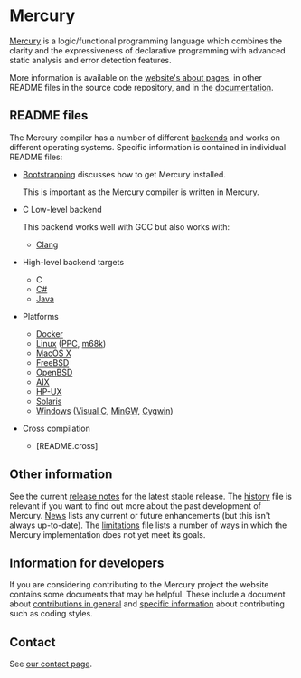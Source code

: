Mercury
=======

[Mercury](http://www.mercurylang.org/) is a logic/functional programming
language which combines the clarity and the expressiveness of declarative
programming with advanced static analysis and error detection features.

More information is available on the
[website's about pages](http://www.mercurylang.org/about.html),
in other README files in the source code repository, and in the
[documentation](http://www.mercurylang.org/documentation/documentation.html).

## README files

The Mercury compiler has a number of different
[backends](http://www.mercurylang.org/about/backends.html)
and works on different operating systems.
Specific information is contained in individual README files:

  * [Bootstrapping](README.bootstrap) discusses how to get Mercury installed.

    This is important as the Mercury compiler is written in Mercury.

  * C Low-level backend

    This backend works well with GCC but also works with:

      * [Clang](README.clang)

  * High-level backend targets

      * C
      * [C#](README.CSharp)
      * [Java](README.Java)

  * Platforms

      * [Docker](README.Docker)
      * [Linux](README.Linux)
        ([PPC](README.Linux-PPC),
        [m68k](README.Linux-m68k))
      * [MacOS X](README.MacOS)
      * [FreeBSD](README.FreeBSD)
      * [OpenBSD](README.OpenBSD)
      * [AIX](README.AIX)
      * [HP-UX](README.HPUX)
      * [Solaris](README.Solaris)
      * [Windows](README.MS-Windows)
        ([Visual C](README.MS-VisualC),
        [MinGW](README.MinGW),
        [Cygwin](README.Cygwin))

  * Cross compilation

      * [README.cross]

## Other information

See the current [release notes](RELEASE_NOTES) for the latest stable release.
The [history](HISTORY) file is relevant if you want to find out more about the
past development of Mercury.
[News](NEWS) lists any current or future enhancements (but this isn't
always up-to-date).
The [limitations](LIMITATIONS) file lists a number of ways in which the
Mercury implementation does not yet meet its goals.

## Information for developers

If you are considering contributing to the Mercury project the website
contains some documents that may be helpful.  These include a document about
[contributions in general](http://www.mercurylang.org/development/contributions.html) and
[specific information](http://www.mercurylang.org/development/developer.html)
about contributing such as coding styles.

## Contact

See [our contact page](http://www.mercurylang.org/contact.html).
